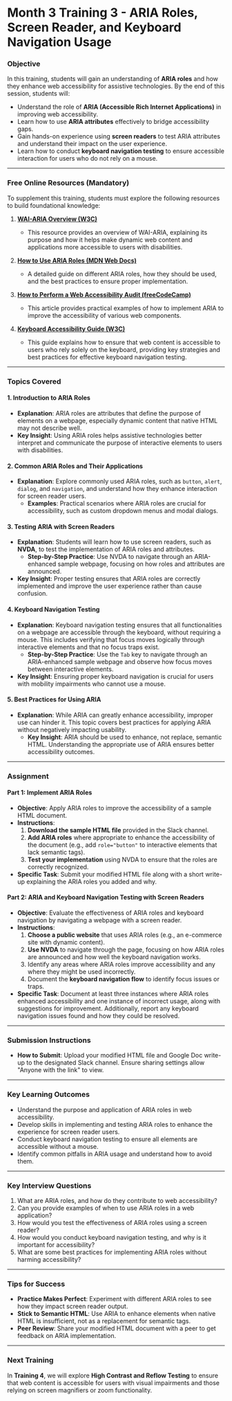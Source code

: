 # **Month 3 Training 3 - ARIA Roles, Screen Reader, and Keyboard Navigation Usage**

### **Objective**

In this training, students will gain an understanding of **ARIA roles** and how they enhance web accessibility for assistive technologies. By the end of this session, students will:

- Understand the role of **ARIA (Accessible Rich Internet Applications)** in improving web accessibility.
- Learn how to use **ARIA attributes** effectively to bridge accessibility gaps.
- Gain hands-on experience using **screen readers** to test ARIA attributes and understand their impact on the user experience.
- Learn how to conduct **keyboard navigation testing** to ensure accessible interaction for users who do not rely on a mouse.

---

### **Free Online Resources** (Mandatory)  

To supplement this training, students must explore the following resources to build foundational knowledge:

1. **[WAI-ARIA Overview (W3C)](https://www.w3.org/WAI/standards-guidelines/aria/)**  
   - This resource provides an overview of WAI-ARIA, explaining its purpose and how it helps make dynamic web content and applications more accessible to users with disabilities.

2. **[How to Use ARIA Roles (MDN Web Docs)](https://developer.mozilla.org/en-US/docs/Web/Accessibility/ARIA/Roles)**  
   - A detailed guide on different ARIA roles, how they should be used, and the best practices to ensure proper implementation.

3. **[How to Perform a Web Accessibility Audit (freeCodeCamp)](https://www.freecodecamp.org/news/how-to-perform-a-web-accessibility-audit/)**  
   - This article provides practical examples of how to implement ARIA to improve the accessibility of various web components.

4. **[Keyboard Accessibility Guide (W3C)](https://www.w3.org/WAI/test-evaluate/preliminary/#keyboard)**  
   - This guide explains how to ensure that web content is accessible to users who rely solely on the keyboard, providing key strategies and best practices for effective keyboard navigation testing.

---

### **Topics Covered**

#### **1. Introduction to ARIA Roles**
- **Explanation**: ARIA roles are attributes that define the purpose of elements on a webpage, especially dynamic content that native HTML may not describe well.
- **Key Insight**: Using ARIA roles helps assistive technologies better interpret and communicate the purpose of interactive elements to users with disabilities.

#### **2. Common ARIA Roles and Their Applications**
- **Explanation**: Explore commonly used ARIA roles, such as `button`, `alert`, `dialog`, and `navigation`, and understand how they enhance interaction for screen reader users.
  - **Examples**: Practical scenarios where ARIA roles are crucial for accessibility, such as custom dropdown menus and modal dialogs.

#### **3. Testing ARIA with Screen Readers**
- **Explanation**: Students will learn how to use screen readers, such as **NVDA**, to test the implementation of ARIA roles and attributes.
  - **Step-by-Step Practice**: Use NVDA to navigate through an ARIA-enhanced sample webpage, focusing on how roles and attributes are announced.
- **Key Insight**: Proper testing ensures that ARIA roles are correctly implemented and improve the user experience rather than cause confusion.

#### **4. Keyboard Navigation Testing**
- **Explanation**: Keyboard navigation testing ensures that all functionalities on a webpage are accessible through the keyboard, without requiring a mouse. This includes verifying that focus moves logically through interactive elements and that no focus traps exist.
  - **Step-by-Step Practice**: Use the `Tab` key to navigate through an ARIA-enhanced sample webpage and observe how focus moves between interactive elements.
- **Key Insight**: Ensuring proper keyboard navigation is crucial for users with mobility impairments who cannot use a mouse.

#### **5. Best Practices for Using ARIA**
- **Explanation**: While ARIA can greatly enhance accessibility, improper use can hinder it. This topic covers best practices for applying ARIA without negatively impacting usability.
  - **Key Insight**: ARIA should be used to enhance, not replace, semantic HTML. Understanding the appropriate use of ARIA ensures better accessibility outcomes.

---

### **Assignment**

#### **Part 1: Implement ARIA Roles**
- **Objective**: Apply ARIA roles to improve the accessibility of a sample HTML document.
- **Instructions**:
  1. **Download the sample HTML file** provided in the Slack channel.
  2. **Add ARIA roles** where appropriate to enhance the accessibility of the document (e.g., add `role="button"` to interactive elements that lack semantic tags).
  3. **Test your implementation** using NVDA to ensure that the roles are correctly recognized.
- **Specific Task**: Submit your modified HTML file along with a short write-up explaining the ARIA roles you added and why.

#### **Part 2: ARIA and Keyboard Navigation Testing with Screen Readers**
- **Objective**: Evaluate the effectiveness of ARIA roles and keyboard navigation by navigating a webpage with a screen reader.
- **Instructions**:
  1. **Choose a public website** that uses ARIA roles (e.g., an e-commerce site with dynamic content).
  2. **Use NVDA** to navigate through the page, focusing on how ARIA roles are announced and how well the keyboard navigation works.
  3. Identify any areas where ARIA roles improve accessibility and any where they might be used incorrectly.
  4. Document the **keyboard navigation flow** to identify focus issues or traps.
- **Specific Task**: Document at least three instances where ARIA roles enhanced accessibility and one instance of incorrect usage, along with suggestions for improvement. Additionally, report any keyboard navigation issues found and how they could be resolved.

---

### **Submission Instructions**
- **How to Submit**: Upload your modified HTML file and Google Doc write-up to the designated Slack channel. Ensure sharing settings allow "Anyone with the link" to view.

---

### **Key Learning Outcomes**
- Understand the purpose and application of ARIA roles in web accessibility.
- Develop skills in implementing and testing ARIA roles to enhance the experience for screen reader users.
- Conduct keyboard navigation testing to ensure all elements are accessible without a mouse.
- Identify common pitfalls in ARIA usage and understand how to avoid them.

---

### **Key Interview Questions**
1. What are ARIA roles, and how do they contribute to web accessibility?
2. Can you provide examples of when to use ARIA roles in a web application?
3. How would you test the effectiveness of ARIA roles using a screen reader?
4. How would you conduct keyboard navigation testing, and why is it important for accessibility?
5. What are some best practices for implementing ARIA roles without harming accessibility?

---

### **Tips for Success**
- **Practice Makes Perfect**: Experiment with different ARIA roles to see how they impact screen reader output.
- **Stick to Semantic HTML**: Use ARIA to enhance elements when native HTML is insufficient, not as a replacement for semantic tags.
- **Peer Review**: Share your modified HTML document with a peer to get feedback on ARIA implementation.

---

### **Next Training**
In **Training 4**, we will explore **High Contrast and Reflow Testing** to ensure that web content is accessible for users with visual impairments and those relying on screen magnifiers or zoom functionality.

